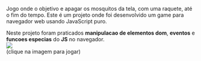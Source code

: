 Jogo onde o objetivo e apagar os mosquitos da tela, com uma raquete, até o fim do tempo. Este é um projeto onde foi desenvolvido um game para navegador web usando JavaScript puro.

Neste projeto foram praticados **manipulacao de elementos dom**, **eventos** e **funcoes especias** do **JS** no navegador.<br/>
[![](https://werlencardoso.files.wordpress.com/2020/09/demo-mata-mosquito.gif?w=500)](http://werlencardoso.epizy.com/game-mata-mosquito/index.html)<br/>
(clique na imagem para jogar)
